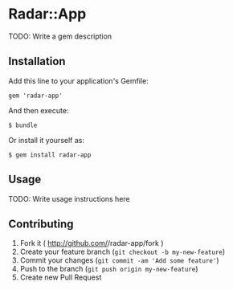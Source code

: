 # Radar::App

TODO: Write a gem description

## Installation

Add this line to your application's Gemfile:

    gem 'radar-app'

And then execute:

    $ bundle

Or install it yourself as:

    $ gem install radar-app

## Usage

TODO: Write usage instructions here

## Contributing

1. Fork it ( http://github.com/<my-github-username>/radar-app/fork )
2. Create your feature branch (`git checkout -b my-new-feature`)
3. Commit your changes (`git commit -am 'Add some feature'`)
4. Push to the branch (`git push origin my-new-feature`)
5. Create new Pull Request
